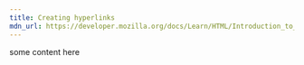 ```yaml
---
title: Creating hyperlinks
mdn_url: https://developer.mozilla.org/docs/Learn/HTML/Introduction_to_HTML/Creating_hyperlinks
---
```

some content here
